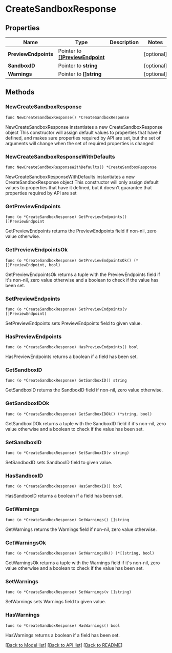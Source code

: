 # CreateSandboxResponse

## Properties

Name | Type | Description | Notes
------------ | ------------- | ------------- | -------------
**PreviewEndpoints** | Pointer to [**[]PreviewEndpoint**](PreviewEndpoint.md) |  | [optional] 
**SandboxID** | Pointer to **string** |  | [optional] 
**Warnings** | Pointer to **[]string** |  | [optional] 

## Methods

### NewCreateSandboxResponse

`func NewCreateSandboxResponse() *CreateSandboxResponse`

NewCreateSandboxResponse instantiates a new CreateSandboxResponse object
This constructor will assign default values to properties that have it defined,
and makes sure properties required by API are set, but the set of arguments
will change when the set of required properties is changed

### NewCreateSandboxResponseWithDefaults

`func NewCreateSandboxResponseWithDefaults() *CreateSandboxResponse`

NewCreateSandboxResponseWithDefaults instantiates a new CreateSandboxResponse object
This constructor will only assign default values to properties that have it defined,
but it doesn't guarantee that properties required by API are set

### GetPreviewEndpoints

`func (o *CreateSandboxResponse) GetPreviewEndpoints() []PreviewEndpoint`

GetPreviewEndpoints returns the PreviewEndpoints field if non-nil, zero value otherwise.

### GetPreviewEndpointsOk

`func (o *CreateSandboxResponse) GetPreviewEndpointsOk() (*[]PreviewEndpoint, bool)`

GetPreviewEndpointsOk returns a tuple with the PreviewEndpoints field if it's non-nil, zero value otherwise
and a boolean to check if the value has been set.

### SetPreviewEndpoints

`func (o *CreateSandboxResponse) SetPreviewEndpoints(v []PreviewEndpoint)`

SetPreviewEndpoints sets PreviewEndpoints field to given value.

### HasPreviewEndpoints

`func (o *CreateSandboxResponse) HasPreviewEndpoints() bool`

HasPreviewEndpoints returns a boolean if a field has been set.

### GetSandboxID

`func (o *CreateSandboxResponse) GetSandboxID() string`

GetSandboxID returns the SandboxID field if non-nil, zero value otherwise.

### GetSandboxIDOk

`func (o *CreateSandboxResponse) GetSandboxIDOk() (*string, bool)`

GetSandboxIDOk returns a tuple with the SandboxID field if it's non-nil, zero value otherwise
and a boolean to check if the value has been set.

### SetSandboxID

`func (o *CreateSandboxResponse) SetSandboxID(v string)`

SetSandboxID sets SandboxID field to given value.

### HasSandboxID

`func (o *CreateSandboxResponse) HasSandboxID() bool`

HasSandboxID returns a boolean if a field has been set.

### GetWarnings

`func (o *CreateSandboxResponse) GetWarnings() []string`

GetWarnings returns the Warnings field if non-nil, zero value otherwise.

### GetWarningsOk

`func (o *CreateSandboxResponse) GetWarningsOk() (*[]string, bool)`

GetWarningsOk returns a tuple with the Warnings field if it's non-nil, zero value otherwise
and a boolean to check if the value has been set.

### SetWarnings

`func (o *CreateSandboxResponse) SetWarnings(v []string)`

SetWarnings sets Warnings field to given value.

### HasWarnings

`func (o *CreateSandboxResponse) HasWarnings() bool`

HasWarnings returns a boolean if a field has been set.


[[Back to Model list]](../README.md#documentation-for-models) [[Back to API list]](../README.md#documentation-for-api-endpoints) [[Back to README]](../README.md)


